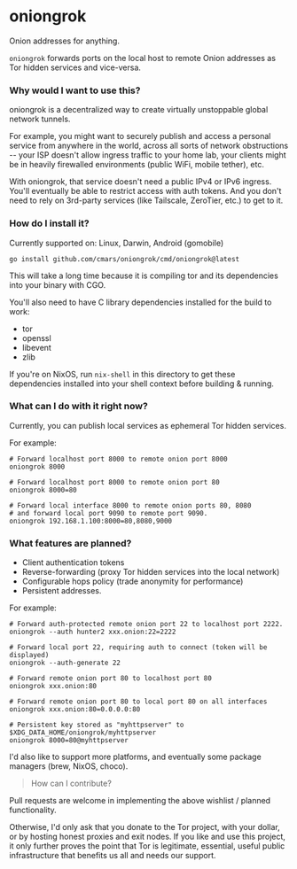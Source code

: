 # oniongrok

Onion addresses for anything.

`oniongrok` forwards ports on the local host to remote Onion addresses as Tor
hidden services and vice-versa.

### Why would I want to use this?

oniongrok is a decentralized way to create virtually unstoppable global network
tunnels.

For example, you might want to securely publish and access a personal service
from anywhere in the world, across all sorts of network obstructions -- your
ISP doesn't allow ingress traffic to your home lab, your clients might be in
heavily firewalled environments (public WiFi, mobile tether), etc.

With oniongrok, that service doesn't need a public IPv4 or IPv6 ingress. You'll
eventually be able to restrict access with auth tokens. And you don't need to
rely on 3rd-party services (like Tailscale, ZeroTier, etc.) to get to it.

### How do I install it?

Currently supported on: Linux, Darwin, Android (gomobile)

    go install github.com/cmars/oniongrok/cmd/oniongrok@latest

This will take a long time because it is compiling tor and its dependencies
into your binary with CGO.

You'll also need to have C library dependencies installed for the build to work:

- tor
- openssl
- libevent
- zlib

If you're on NixOS, run `nix-shell` in this directory to get these dependencies
installed into your shell context before building & running.

### What can I do with it right now?

Currently, you can publish local services as ephemeral Tor hidden services.

For example:

```
# Forward localhost port 8000 to remote onion port 8000
oniongrok 8000

# Forward localhost port 8000 to remote onion port 80
oniongrok 8000=80

# Forward local interface 8000 to remote onion ports 80, 8080
# and forward local port 9090 to remote port 9090.
oniongrok 192.168.1.100:8000=80,8080,9000
```

### What features are planned?

* Client authentication tokens
* Reverse-forwarding (proxy Tor hidden services into the local network)
* Configurable hops policy (trade anonymity for performance)
* Persistent addresses.

For example:

```
# Forward auth-protected remote onion port 22 to localhost port 2222.
oniongrok --auth hunter2 xxx.onion:22=2222

# Forward local port 22, requiring auth to connect (token will be displayed)
oniongrok --auth-generate 22

# Forward remote onion port 80 to localhost port 80
oniongrok xxx.onion:80

# Forward remote onion port 80 to local port 80 on all interfaces
oniongrok xxx.onion:80=0.0.0.0:80

# Persistent key stored as "myhttpserver" to $XDG_DATA_HOME/oniongrok/myhttpserver
oniongrok 8000=80@myhttpserver
```

I'd also like to support more platforms, and eventually some package managers
(brew, NixOS, choco).

> How can I contribute?

Pull requests are welcome in implementing the above wishlist / planned
functionality.

Otherwise, I'd only ask that you donate to the Tor project, with your dollar,
or by hosting honest proxies and exit nodes. If you like and use this project,
it only further proves the point that Tor is legitimate, essential, useful
public infrastructure that benefits us all and needs our support.
